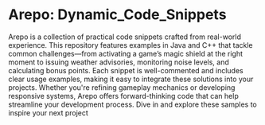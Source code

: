 # Arepo: Dynamic_Code_Snippets
 Arepo is a collection of practical code snippets crafted from real-world experience. This repository features examples in Java and C++ that tackle common challenges—from activating a game’s magic shield at the right moment to issuing weather advisories, monitoring noise levels, and calculating bonus points. Each snippet is well-commented and includes clear usage examples, making it easy to integrate these solutions into your projects. Whether you're refining gameplay mechanics or developing responsive systems, Arepo offers forward-thinking code that can help streamline your development process. Dive in and explore these samples to inspire your next project
